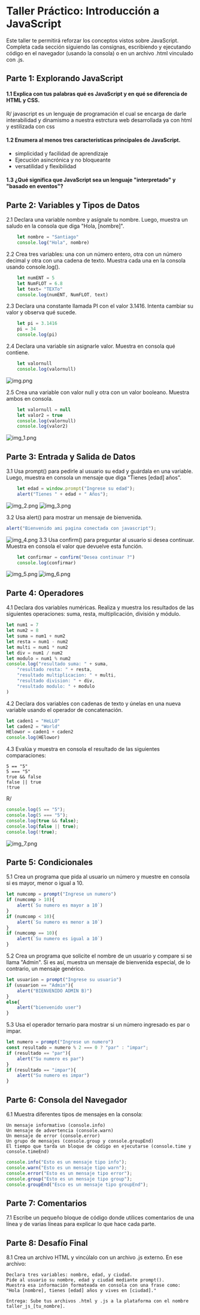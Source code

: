 # Taller Práctico: Introducción a JavaScript

Este taller te permitirá reforzar los conceptos vistos sobre JavaScript. Completa cada sección siguiendo las consignas, escribiendo y ejecutando código en el navegador (usando la consola) o en un archivo .html vinculado con .js.
## Parte 1: Explorando JavaScript

#### 1.1 Explica con tus palabras qué es JavaScript y en qué se diferencia de HTML y CSS.
R/ javascript es un lenguaje de programación el cual se encarga de darle interabilidad y dinamismo a nuestra estrctura web desarrollada ya con html y estilizada con css

#### 1.2 Enumera al menos tres características principales de JavaScript.
- simplicidad y facilidad de aprendizaje
- Ejecución asincrónica y no bloqueante
- versatilidad y flexibilidad 

#### 1.3 ¿Qué significa que JavaScript sea un lenguaje "interpretado" y "basado en eventos"?

## Parte 2: Variables y Tipos de Datos

2.1 Declara una variable nombre y asígnale tu nombre. Luego, muestra un saludo en la consola que diga "Hola, [nombre]".

```js
    let nombre = "Santiago"
    console.log("Hola", nombre)
```

2.2 Crea tres variables: una con un número entero, otra con un número decimal y otra con una cadena de texto. Muestra cada una en la consola usando console.log().
```js
    let numENT = 5
    let NumFLOT = 6.8
    let text= "TEXTo"
    console.log(numENT, NumFLOT, text)
```
2.3 Declara una constante llamada PI con el valor 3.1416. Intenta cambiar su valor y observa qué sucede.
```js
    let pi = 3.1416
    pi = 34
    console.log(pi)
```
    
2.4 Declara una variable sin asignarle valor. Muestra en consola qué contiene.
```js
    let valornull
    console.log(valornull)
```
![img.png](img/img.png)

2.5 Crea una variable con valor null y otra con un valor booleano. Muestra ambos en consola.
```js
    let valornull = null
    let valor2 = true
    console.log(valornull)
    console.log(valor2)
```
![img_1.png](img/img_1.png)
## Parte 3: Entrada y Salida de Datos

3.1 Usa prompt() para pedirle al usuario su edad y guárdala en una variable. Luego, muestra en consola un mensaje que diga "Tienes [edad] años".
```js
    let edad = window.prompt("Ingrese su edad");
    alert("Tienes " + edad + " Años");
```
![img_2.png](img/img_2.png)
![img_3.png](img/img_3.png)

3.2 Usa alert() para mostrar un mensaje de bienvenida.
```js
alert("Bienvenido ami pagina conectada con javascript");
```
![img_4.png](img/img_4.png)
3.3 Usa confirm() para preguntar al usuario si desea continuar. Muestra en consola el valor que devuelve esta función.
```js
    let confirmar = confirm("Desea continuar ?")
    console.log(confirmar)
```
![img_5.png](img/img_5.png)
![img_6.png](img/img_6.png)
## Parte 4: Operadores

4.1 Declara dos variables numéricas. Realiza y muestra los resultados de las siguientes operaciones: suma, resta, multiplicación, división y módulo.
```js
let num1 = 7
let num2 = 8
let suma = num1 + num2
let resta = num1 - num2
let multi = num1 * num2
let div = num1 / num2
let modulo = num1 % num2
console.log("resultado suma: " + suma,
    "resultado resta: " + resta,
    "resultado multiplicacion: " + multi,
    "resultado division: " + div,
    "resultado modulo: " + modulo
)
```

4.2 Declara dos variables con cadenas de texto y únelas en una nueva variable usando el operador de concatenación.
```js
let caden1 = "HeLLO"
let caden2 = "World"
HElowor = caden1 + caden2
console.log(HElowor)
```
4.3 Evalúa y muestra en consola el resultado de las siguientes comparaciones:

    5 == "5"
    5 === "5"
    true && false
    false || true
    !true
R/
```js
console.log(5 == "5");
console.log(5 === "5");
console.log(true && false);
console.log(false || true);
console.log(!true);
```
![img_7.png](img/img_7.png)

## Parte 5: Condicionales

5.1 Crea un programa que pida al usuario un número y muestre en consola si es mayor, menor o igual a 10.
```js
let numcomp = prompt("Ingrese un numero")
if (numcomp > 10){
    alert(`Su numero es mayor a 10`)
}
if (numcomp < 10){
    alert(`Su numero es menor a 10`)
}
if (numcomp == 10){
    alert(`Su numero es igual a 10`)
}
```

5.2 Crea un programa que solicite el nombre de un usuario y compare si se llama "Admin". Si es así, muestra un mensaje de bienvenida especial, de lo contrario, un mensaje genérico.
```js
let usuarion = prompt("Ingrese su usuario")
if (usuarion == "Admin"){
    alert("BIENVENIDO ADMIN B)")
}
else{
    alert("bienvenido user")
}
```
5.3 Usa el operador ternario para mostrar si un número ingresado es par o impar.
```js
let numero = prompt("Ingrese un numero")
const resultado = numero % 2 === 0 ? "par" : "impar";
if (resultado == "par"){
    alert("Su numero es par")
}
if (resultado == "impar"){
    alert("Su numero es impar")
}
```
## Parte 6: Consola del Navegador

6.1 Muestra diferentes tipos de mensajes en la consola:

    Un mensaje informativo (console.info)
    Un mensaje de advertencia (console.warn)
    Un mensaje de error (console.error)
    Un grupo de mensajes (console.group y console.groupEnd)
    El tiempo que tarda un bloque de código en ejecutarse (console.time y console.timeEnd)
```js
console.info("Esto es un mensaje tipo info");
console.warn("Esto es un mensaje tipo warn");
console.error("Esto es un mensaje tipo error");
console.group("Esto es un mensaje tipo group");
console.groupEnd("Esco es un mensaje tipo groupEnd");

```
## Parte 7: Comentarios

7.1 Escribe un pequeño bloque de código donde utilices comentarios de una línea y de varias líneas para explicar lo que hace cada parte.

## Parte 8: Desafío Final

8.1 Crea un archivo HTML y vincúlalo con un archivo .js externo. En ese archivo:

    Declara tres variables: nombre, edad, y ciudad.
    Pide al usuario su nombre, edad y ciudad mediante prompt().
    Muestra esa información formateada en consola con una frase como:
    "Hola [nombre], tienes [edad] años y vives en [ciudad]."

    Entrega: Sube tus archivos .html y .js a la plataforma con el nombre taller_js_[tu_nombre].
